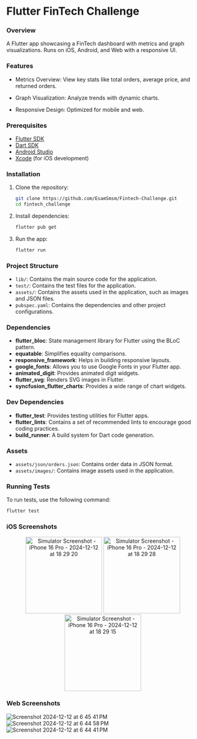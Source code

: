 # Flutter FinTech Challenge

### Overview

A Flutter app showcasing a FinTech dashboard with metrics and graph visualizations. Runs on iOS,
Android, and Web with a responsive UI.

### Features

- Metrics Overview: View key stats like total orders, average price, and returned orders.

- Graph Visualization: Analyze trends with dynamic charts.

- Responsive Design: Optimized for mobile and web.

### Prerequisites

- [Flutter SDK](https://flutter.dev/docs/get-started/install)
- [Dart SDK](https://dart.dev/get-dart)
- [Android Studio](https://developer.android.com/studio)
- [Xcode](https://developer.apple.com/xcode/) (for iOS development)

### Installation

1. Clone the repository:
    ```sh
    git clone https://github.com/EsamSmsm/Fintech-Challenge.git
    cd fintech_challenge
    ```
    
2. Install dependencies:
    ```sh
    flutter pub get
    ```

3. Run the app:
    ```sh
    flutter run
    ```

### Project Structure

- `lib/`: Contains the main source code for the application.
- `test/`: Contains the test files for the application.
- `assets/`: Contains the assets used in the application, such as images and JSON files.
- `pubspec.yaml`: Contains the dependencies and other project configurations.

### Dependencies

- **flutter_bloc**: State management library for Flutter using the BLoC pattern.
- **equatable**: Simplifies equality comparisons.
- **responsive_framework**: Helps in building responsive layouts.
- **google_fonts**: Allows you to use Google Fonts in your Flutter app.
- **animated_digit**: Provides animated digit widgets.
- **flutter_svg**: Renders SVG images in Flutter.
- **syncfusion_flutter_charts**: Provides a wide range of chart widgets.


### Dev Dependencies

- **flutter_test**: Provides testing utilities for Flutter apps.
- **flutter_lints**: Contains a set of recommended lints to encourage good coding practices.
- **build_runner**: A build system for Dart code generation.

### Assets

- `assets/json/orders.json`: Contains order data in JSON format.
- `assets/images/`: Contains image assets used in the application.

### Running Tests

To run tests, use the following command:

```sh
flutter test
```

### iOS Screenshots
<p align="center">
  <img src="https://github.com/user-attachments/assets/d78bad30-8082-4fe7-a0ad-638696e92455" alt="Simulator Screenshot - iPhone 16 Pro - 2024-12-12 at 18 29 20" width="200"/>
  <img src="https://github.com/user-attachments/assets/8817c189-33d5-4b00-a57c-1296a0b29a77" alt="Simulator Screenshot - iPhone 16 Pro - 2024-12-12 at 18 29 28" width="200"/>
  <img src="https://github.com/user-attachments/assets/236269f6-045d-4e15-a2da-2fea28abfb86" alt="Simulator Screenshot - iPhone 16 Pro - 2024-12-12 at 18 29 15" width="200"/>
</p>


### Web Screenshots
![Screenshot 2024-12-12 at 6 45 41 PM](https://github.com/user-attachments/assets/13b8498a-cdff-4a6e-9c5f-6df8206ae9eb)
![Screenshot 2024-12-12 at 6 44 58 PM](https://github.com/user-attachments/assets/00e674da-4b27-40e5-9b09-c4b1ab78188c)
![Screenshot 2024-12-12 at 6 44 41 PM](https://github.com/user-attachments/assets/b6bff4ee-7517-4b45-9a52-959403fcef73)
